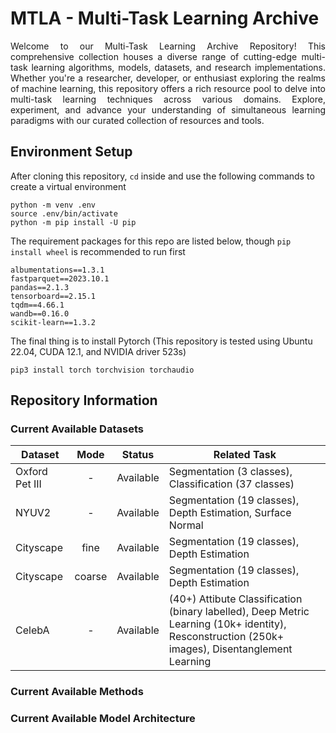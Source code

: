 # MTLA - Multi-Task Learning Archive

<div align="justify">
Welcome to our Multi-Task Learning Archive Repository! This comprehensive collection houses a diverse range of cutting-edge multi-task learning algorithms, models, datasets, and research implementations. Whether you're a researcher, developer, or enthusiast exploring the realms of machine learning, this repository offers a rich resource pool to delve into multi-task learning techniques across various domains. Explore, experiment, and advance your understanding of simultaneous learning paradigms with our curated collection of resources and tools.
</div>

## Environment Setup
After cloning this repository, ```cd``` inside and use the following commands to create a virtual environment
```
python -m venv .env
source .env/bin/activate
python -m pip install -U pip
```
The requirement packages for this repo are listed below, though ```pip install wheel``` is recommended to run first
```
albumentations==1.3.1
fastparquet==2023.10.1
pandas==2.1.3
tensorboard==2.15.1
tqdm==4.66.1
wandb==0.16.0
scikit-learn==1.3.2
```
The final thing is to install Pytorch (This repository is tested using Ubuntu 22.04, CUDA 12.1, and NVIDIA driver 523s)
```
pip3 install torch torchvision torchaudio
```

## Repository Information
### Current Available Datasets
| Dataset        |  Mode  |   Status  | Related Task                                                                                                                                    |
|----------------|:------:|:---------:|-------------------------------------------------------------------------------------------------------------------------------------------------|
| Oxford Pet III |    -   | Available | Segmentation (3 classes), Classification (37 classes)                                                                                           |
| NYUV2          |    -   | Available | Segmentation (19 classes), Depth Estimation, Surface Normal                                                                                     |
| Cityscape      |  fine  | Available | Segmentation (19 classes), Depth Estimation                                                                                                     |
| Cityscape      | coarse | Available | Segmentation (19 classes), Depth Estimation                                                                                                     |
| CelebA         |    -   | Available | (40+) Attibute Classification (binary labelled), Deep Metric Learning (10k+ identity), Resconstruction (250k+ images), Disentanglement Learning |
### Current Available Methods
### Current Available Model Architecture
